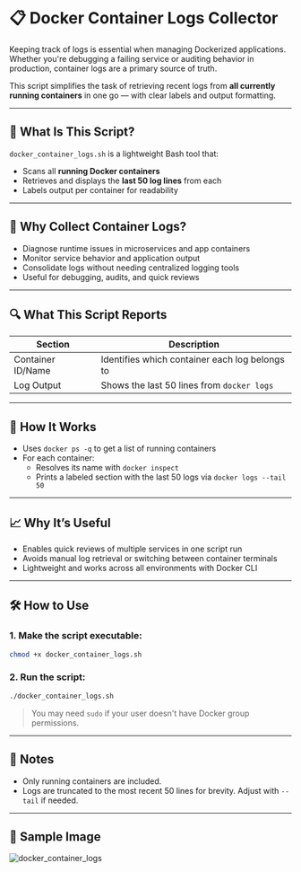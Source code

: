 # 📋 Docker Container Logs Collector

Keeping track of logs is essential when managing Dockerized applications. Whether you're debugging a failing service or auditing behavior in production, container logs are a primary source of truth.

This script simplifies the task of retrieving recent logs from **all currently running containers** in one go — with clear labels and output formatting.

---

## 📌 What Is This Script?

`docker_container_logs.sh` is a lightweight Bash tool that:

- Scans all **running Docker containers**
- Retrieves and displays the **last 50 log lines** from each
- Labels output per container for readability

---

## 🎯 Why Collect Container Logs?

- Diagnose runtime issues in microservices and app containers  
- Monitor service behavior and application output  
- Consolidate logs without needing centralized logging tools  
- Useful for debugging, audits, and quick reviews  

---

## 🔍 What This Script Reports

| Section            | Description                                    |
|--------------------|------------------------------------------------|
| Container ID/Name  | Identifies which container each log belongs to |
| Log Output         | Shows the last 50 lines from `docker logs`     |

---

## 🧠 How It Works

- Uses `docker ps -q` to get a list of running containers
- For each container:
  - Resolves its name with `docker inspect`
  - Prints a labeled section with the last 50 logs via `docker logs --tail 50`

---

## 📈 Why It’s Useful

- Enables quick reviews of multiple services in one script run  
- Avoids manual log retrieval or switching between container terminals  
- Lightweight and works across all environments with Docker CLI  

---

## 🛠️ How to Use

### 1. Make the script executable:

```bash
chmod +x docker_container_logs.sh
```

### 2. Run the script:

```bash
./docker_container_logs.sh
```

> You may need `sudo` if your user doesn't have Docker group permissions.

---

## 📄 Notes

- Only running containers are included.  
- Logs are truncated to the most recent 50 lines for brevity. Adjust with `--tail` if needed.

---

## 📸 Sample Image

![docker_container_logs](https://github.com/user-attachments/assets/bdf25109-681d-486f-9fbc-3870f9a4061c)
